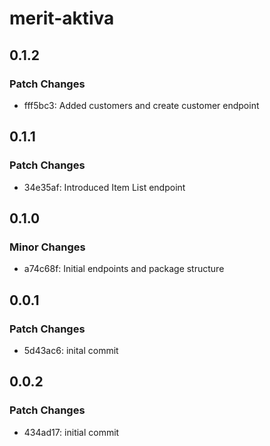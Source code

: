 # merit-aktiva

## 0.1.2

### Patch Changes

- fff5bc3: Added customers and create customer endpoint

## 0.1.1

### Patch Changes

- 34e35af: Introduced Item List endpoint

## 0.1.0

### Minor Changes

- a74c68f: Initial endpoints and package structure

## 0.0.1

### Patch Changes

- 5d43ac6: inital commit

## 0.0.2

### Patch Changes

- 434ad17: initial commit
